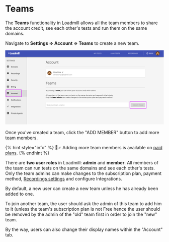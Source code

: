 # Teams

The **Teams** functionality in Loadmill allows all the team members to share the account credit, see each other's tests and run them on the same domains.

Navigate to **Settings =&gt; Account =&gt; Teams** to create a new team. 

![](../.gitbook/assets/screenshot-49-.png)

Once you've created a team, click the "ADD MEMBER" button to add more team members.

{% hint style="info" %}
🧙♂ Adding more team members is available on [paid plans](https://www.loadmill.com/#pricing).
{% endhint %}

There are **two user roles** in Loadmill: **admin** and **member**. All members of the team can run tests on the same domains and see each other's tests. Only the team admins can make changes to the subscription plan, payment method, [Recordings settings](https://docs.loadmill.com/working-with-the-recorder/recorder-settings) and configure Integrations.

By default, a new user can create a new team unless he has already been added to one. 

To join another team, the user should ask the admin of this team to add him to it \(unless the team's subscription plan is not Free hence the user should be removed by the admin of the "old" team first in order to join the "new" team.

By the way, users can also change their display names within the "Account" tab.







